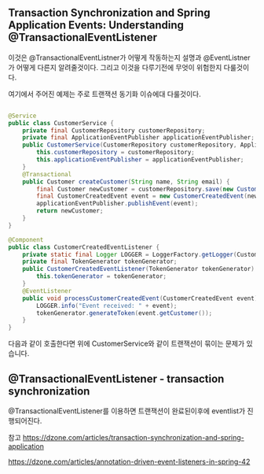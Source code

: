 ## Transaction Synchronization and Spring Application Events: Understanding @TransactionalEventListener


이것은  @TransactionalEventListner가 어떻게 작동하는지 설명과 @EventListner가 어떻게 다른지 알려줄것이다. 그리고 이것을 다루기전에 무엇이 위험한지 다룰것이다.

여기에서 주어진 예제는 주로 트랜잭션 동기화 이슈에대 다룰것이다. 


```java

@Service
public class CustomerService {
    private final CustomerRepository customerRepository;
    private final ApplicationEventPublisher applicationEventPublisher;
    public CustomerService(CustomerRepository customerRepository, ApplicationEventPublisher applicationEventPublisher) {
        this.customerRepository = customerRepository;
        this.applicationEventPublisher = applicationEventPublisher;
    }
    @Transactional
    public Customer createCustomer(String name, String email) {
        final Customer newCustomer = customerRepository.save(new Customer(name, email));
        final CustomerCreatedEvent event = new CustomerCreatedEvent(newCustomer);
        applicationEventPublisher.publishEvent(event);
        return newCustomer;
    }
}

```

```java
@Component
public class CustomerCreatedEventListener {
    private static final Logger LOGGER = LoggerFactory.getLogger(CustomerCreatedEventListener.class);
    private final TokenGenerator tokenGenerator;
    public CustomerCreatedEventListener(TokenGenerator tokenGenerator) {
        this.tokenGenerator = tokenGenerator;
    }
    @EventListener
    public void processCustomerCreatedEvent(CustomerCreatedEvent event) {
        LOGGER.info("Event received: " + event);
        tokenGenerator.generateToken(event.getCustomer());
    }
}
```

다음과 같이 호출한다면 위에 CustomerService와 같이 트랜잭션이 묶이는 문제가 있습니다.


## @TransactionalEventListener - transaction synchronization

@TransactionalEventListener를 이용하면 트랜잭션이 완료된이후에 eventlist가 진행되어진다. 


참고
https://dzone.com/articles/transaction-synchronization-and-spring-application


https://dzone.com/articles/annotation-driven-event-listeners-in-spring-42

